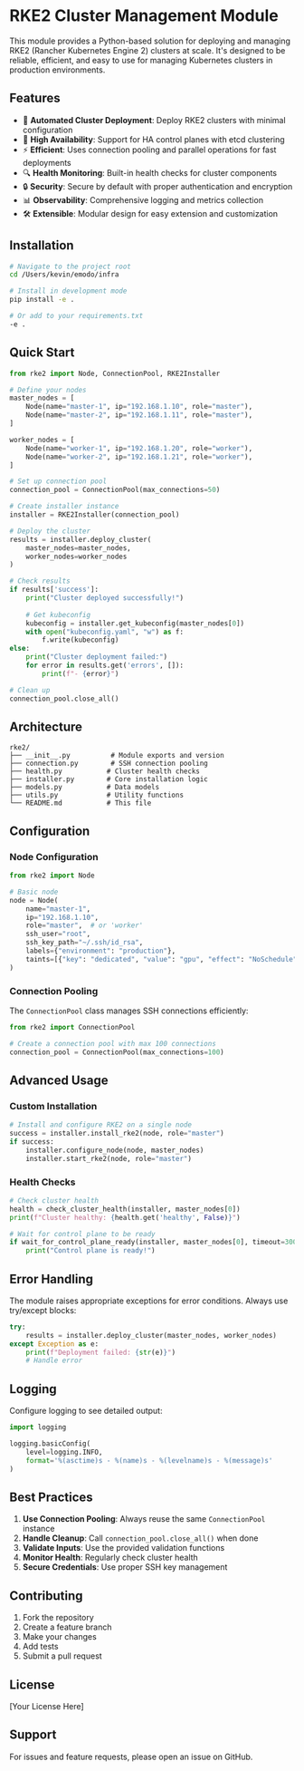 # RKE2 Cluster Management Module

This module provides a Python-based solution for deploying and managing RKE2 (Rancher Kubernetes Engine 2) clusters at scale. It's designed to be reliable, efficient, and easy to use for managing Kubernetes clusters in production environments.

## Features

- 🚀 **Automated Cluster Deployment**: Deploy RKE2 clusters with minimal configuration
- 🔄 **High Availability**: Support for HA control planes with etcd clustering
- ⚡ **Efficient**: Uses connection pooling and parallel operations for fast deployments
- 🔍 **Health Monitoring**: Built-in health checks for cluster components
- 🔒 **Security**: Secure by default with proper authentication and encryption
- 📊 **Observability**: Comprehensive logging and metrics collection
- 🛠️ **Extensible**: Modular design for easy extension and customization

## Installation

```bash
# Navigate to the project root
cd /Users/kevin/emodo/infra

# Install in development mode
pip install -e .

# Or add to your requirements.txt
-e .
```

## Quick Start

```python
from rke2 import Node, ConnectionPool, RKE2Installer

# Define your nodes
master_nodes = [
    Node(name="master-1", ip="192.168.1.10", role="master"),
    Node(name="master-2", ip="192.168.1.11", role="master"),
]

worker_nodes = [
    Node(name="worker-1", ip="192.168.1.20", role="worker"),
    Node(name="worker-2", ip="192.168.1.21", role="worker"),
]

# Set up connection pool
connection_pool = ConnectionPool(max_connections=50)

# Create installer instance
installer = RKE2Installer(connection_pool)

# Deploy the cluster
results = installer.deploy_cluster(
    master_nodes=master_nodes,
    worker_nodes=worker_nodes
)

# Check results
if results['success']:
    print("Cluster deployed successfully!")
    
    # Get kubeconfig
    kubeconfig = installer.get_kubeconfig(master_nodes[0])
    with open("kubeconfig.yaml", "w") as f:
        f.write(kubeconfig)
else:
    print("Cluster deployment failed:")
    for error in results.get('errors', []):
        print(f"- {error}")

# Clean up
connection_pool.close_all()
```

## Architecture

```
rke2/
├── __init__.py          # Module exports and version
├── connection.py        # SSH connection pooling
├── health.py           # Cluster health checks
├── installer.py        # Core installation logic
├── models.py           # Data models
├── utils.py            # Utility functions
└── README.md           # This file
```

## Configuration

### Node Configuration

```python
from rke2 import Node

# Basic node
node = Node(
    name="master-1",
    ip="192.168.1.10",
    role="master",  # or 'worker'
    ssh_user="root",
    ssh_key_path="~/.ssh/id_rsa",
    labels={"environment": "production"},
    taints=[{"key": "dedicated", "value": "gpu", "effect": "NoSchedule"}]
)
```

### Connection Pooling

The `ConnectionPool` class manages SSH connections efficiently:

```python
from rke2 import ConnectionPool

# Create a connection pool with max 100 connections
connection_pool = ConnectionPool(max_connections=100)
```

## Advanced Usage

### Custom Installation

```python
# Install and configure RKE2 on a single node
success = installer.install_rke2(node, role="master")
if success:
    installer.configure_node(node, master_nodes)
    installer.start_rke2(node, role="master")
```

### Health Checks

```python
# Check cluster health
health = check_cluster_health(installer, master_nodes[0])
print(f"Cluster healthy: {health.get('healthy', False)}")

# Wait for control plane to be ready
if wait_for_control_plane_ready(installer, master_nodes[0], timeout=300):
    print("Control plane is ready!")
```

## Error Handling

The module raises appropriate exceptions for error conditions. Always use try/except blocks:

```python
try:
    results = installer.deploy_cluster(master_nodes, worker_nodes)
except Exception as e:
    print(f"Deployment failed: {str(e)}")
    # Handle error
```

## Logging

Configure logging to see detailed output:

```python
import logging

logging.basicConfig(
    level=logging.INFO,
    format='%(asctime)s - %(name)s - %(levelname)s - %(message)s'
)
```

## Best Practices

1. **Use Connection Pooling**: Always reuse the same `ConnectionPool` instance
2. **Handle Cleanup**: Call `connection_pool.close_all()` when done
3. **Validate Inputs**: Use the provided validation functions
4. **Monitor Health**: Regularly check cluster health
5. **Secure Credentials**: Use proper SSH key management

## Contributing

1. Fork the repository
2. Create a feature branch
3. Make your changes
4. Add tests
5. Submit a pull request

## License

[Your License Here]

## Support

For issues and feature requests, please open an issue on GitHub.
